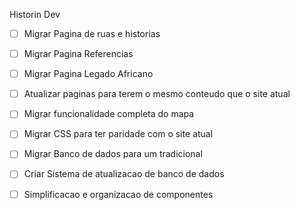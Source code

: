Historin Dev

- [ ] Migrar Pagina de ruas e historias
- [ ] Migrar Pagina Referencias
- [ ] Migrar Pagina Legado Africano
- [ ] Atualizar paginas para terem o mesmo conteudo que o site atual
- [ ] Migrar funcionalidade completa do mapa
- [ ] Migrar CSS para ter paridade com o site atual
- [ ] Migrar Banco de dados para um tradicional
- [ ] Criar Sistema de atualizacao de banco de dados
- [ ] Simplificacao e organizacao de componentes


